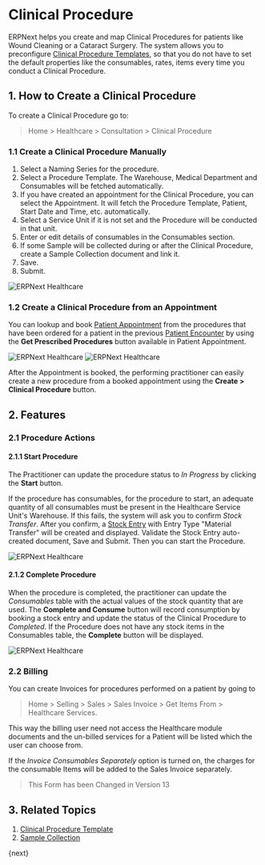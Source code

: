 <!-- add-breadcrumbs -->

# Clinical Procedure

ERPNext helps you create and map Clinical Procedures for patients like Wound Cleaning or a Cataract Surgery. The system allows you to preconfigure [Clinical Procedure Templates](/docs/user/manual/en/healthcare/sample_collection), so that you do not have to set the default properties like the consumables, rates, items every time you conduct a Clinical Procedure.

## 1. How to Create a Clinical Procedure

To create a Clinical Procedure go to:

> Home > Healthcare > Consultation > Clinical Procedure

### 1.1 Create a Clinical Procedure Manually

1. Select a Naming Series for the procedure.
2. Select a Procedure Template. The Warehouse, Medical Department and Consumables will be fetched automatically.
3. If you have created an appointment for the Clinical Procedure, you can select the Appointment. It will fetch the Procedure Template, Patient, Start Date and Time, etc. automatically.
4. Select a Service Unit if it is not set and the Procedure will be conducted in that unit.
5. Enter or edit details of consumables in the Consumables section.
6. If some Sample will be collected during or after the Clinical Procedure, create a Sample Collection document and link it.
7. Save.
8. Submit.

<img class="screenshot" alt="ERPNext Healthcare" src="{{docs_base_url}}/assets/img/healthcare/clinical_procedure.png">

### 1.2 Create a Clinical Procedure from an Appointment

You can lookup and book [Patient Appointment](/docs/user/manual/en/healthcare/patient_appointment) from the procedures that have been ordered for a patient in the previous [Patient Encounter](/docs/user/manual/en/healthcare/patient_encounter) by using the **Get Prescribed Procedures** button available in Patient Appointment.

<img class="screenshot" alt="ERPNext Healthcare" src="{{docs_base_url}}/assets/img/healthcare/prescribed_procedures.png">

<img class="screenshot" alt="ERPNext Healthcare" src="{{docs_base_url}}/assets/img/healthcare/prescribed_procedures_1.png">

After the Appointment is booked, the performing practitioner can easily create a new procedure from a booked appointment using the **Create > Clinical Procedure** button.

## 2. Features

### 2.1 Procedure Actions

#### 2.1.1 Start Procedure

The Practitioner can update the procedure status to _In Progress_ by clicking the **Start** button.

If the procedure has consumables, for the procedure to start, an adequate quantity of all consumables must be present in the Healthcare Service Unit's Warehouse. If this fails, the system will ask you to confirm _Stock Transfer_. After you confirm, a [Stock Entry](/docs/user/manual/en/stock/stock-entry) with Entry Type "Material Transfer" will be created and displayed. Validate the Stock Entry auto-created document, Save and Submit. Then you can start the Procedure.

<img class="screenshot" alt="ERPNext Healthcare" src="{{docs_base_url}}/assets/img/healthcare/procedure_consumption.png">

#### 2.1.2 Complete Procedure

When the procedure is completed, the practitioner can update the _Consumables_ table with the actual values of the stock quantity that are used. The **Complete and Consume** button will record consumption by booking a stock entry and update the status of the Clinical Procedure to _Completed_. If the Procedure does not have any stock items in the Consumables table, the **Complete** button will be displayed.

<img class="screenshot" alt="ERPNext Healthcare" src="{{docs_base_url}}/assets/img/healthcare/complete_and_consume.png">

### 2.2 Billing

You can create Invoices for procedures performed on a patient by going to
> Home > Selling > Sales > Sales Invoice > Get Items From > Healthcare Services.

This way the billing user need not access the Healthcare module documents and the un-billed services for a Patient will be listed which the user can choose from.

If the _Invoice Consumables Separately_ option is turned on, the charges for the consumable Items will be added to the Sales Invoice separately.

> This Form has been Changed in Version 13

## 3. Related Topics

1. [Clinical Procedure Template](/docs/user/manual/en/healthcare/clinical_procedure_template)
1. [Sample Collection](/docs/user/manual/en/healthcare/sample_collection)

{next}
